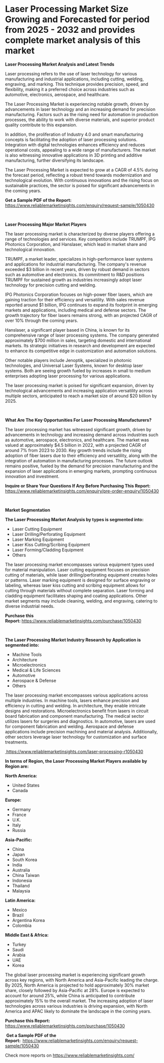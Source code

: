 <p><h1>Laser Processing Market Size Growing and Forecasted for period from 2025 - 2032 and provides complete market analysis of this market</h1></p><p><strong>Laser Processing Market Analysis and Latest Trends</strong></p>
<p><p>Laser processing refers to the use of laser technology for various manufacturing and industrial applications, including cutting, welding, engraving, and marking. This technique provides precision, speed, and flexibility, making it a preferred choice across industries such as automotive, electronics, aerospace, and healthcare.</p><p>The Laser Processing Market is experiencing notable growth, driven by advancements in laser technology and an increasing demand for precision manufacturing. Factors such as the rising need for automation in production processes, the ability to work with diverse materials, and superior product quality contribute to this expansion.</p><p>In addition, the proliferation of Industry 4.0 and smart manufacturing concepts is facilitating the adoption of laser processing solutions. Integration with digital technologies enhances efficiency and reduces operational costs, appealing to a wide range of manufacturers. The market is also witnessing innovative applications in 3D printing and additive manufacturing, further diversifying its landscape.</p><p>The Laser Processing Market is expected to grow at a CAGR of 4.5% during the forecast period, reflecting a robust trend towards modernization and technological evolution. With continuous innovations and the rising focus on sustainable practices, the sector is poised for significant advancements in the coming years.</p></p>
<p><strong>Get a Sample PDF of the Report:&nbsp;</strong> <a href="https://www.reliablemarketinsights.com/enquiry/request-sample/1050430?utm_campaign=1938&utm_medium=2&utm_source=Github&utm_content=ia&utm_term=22022025&utm_id=laser-processing">https://www.reliablemarketinsights.com/enquiry/request-sample/1050430</a></p>
<p>&nbsp;</p>
<p><strong>Laser Processing Major Market Players</strong></p>
<p><p>The laser processing market is characterized by diverse players offering a range of technologies and services. Key competitors include TRUMPF, IPG Photonics Corporation, and Hanslaser, which lead in market share and technological innovation. </p><p>TRUMPF, a market leader, specializes in high-performance laser systems and applications for industrial manufacturing. The company's revenue exceeded $3 billion in recent years, driven by robust demand in sectors such as automotive and electronics. Its commitment to R&D positions TRUMPF for sustained growth as industries increasingly adopt laser technology for precision cutting and welding.</p><p>IPG Photonics Corporation focuses on high-power fiber lasers, which are gaining traction for their efficiency and versatility. With sales revenue reported around $1 billion, IPG continues to expand its footprint in emerging markets and applications, including medical and defense sectors. The growth trajectory for fiber lasers remains strong, with an projected CAGR of over 10% through the coming years.</p><p>Hanslaser, a significant player based in China, is known for its comprehensive range of laser processing systems. The company generated approximately $700 million in sales, targeting domestic and international markets. Its strategic initiatives in research and development are expected to enhance its competitive edge in customization and automation solutions.</p><p>Other notable players include Jenoptik, specialized in photonic technologies, and Universal Laser Systems, known for desktop laser systems. Both are seeing growth fueled by increases in small to medium enterprises adopting laser processing for various applications.</p><p>The laser processing market is poised for significant expansion, driven by technological advancements and increasing application versatility across multiple sectors, anticipated to reach a market size of around $20 billion by 2025.</p></p>
<p>&nbsp;</p>
<p><strong>What Are The Key Opportunities For Laser Processing Manufacturers?</strong></p>
<p><p>The laser processing market has witnessed significant growth, driven by advancements in technology and increasing demand across industries such as automotive, aerospace, electronics, and healthcare. The market was valued at approximately $4.5 billion in 2022, with a projected CAGR of around 7% from 2023 to 2030. Key growth trends include the rising adoption of fiber lasers due to their efficiency and versatility, along with the integration of automation in manufacturing processes. The future outlook remains positive, fueled by the demand for precision manufacturing and the expansion of laser applications in emerging markets, prompting continuous innovation and investment.</p></p>
<p><strong>Inquire or Share Your Questions If Any Before Purchasing This Report:</strong> <a href="https://www.reliablemarketinsights.com/enquiry/pre-order-enquiry/1050430?utm_campaign=1938&utm_medium=2&utm_source=Github&utm_content=ia&utm_term=22022025&utm_id=laser-processing">https://www.reliablemarketinsights.com/enquiry/pre-order-enquiry/1050430</a></p>
<p>&nbsp;</p>
<p><strong>Market Segmentation</strong></p>
<p><strong>The Laser Processing Market Analysis by types is segmented into:</strong></p>
<p><ul><li>Laser Cutting Equipment</li><li>Laser Drilling/Perforating Equipment</li><li>Laser Marking Equipment</li><li>Laser Kiss Cutting/Scribing Equipment</li><li>Laser Forming/Cladding Equipment</li><li>Others</li></ul></p>
<p><p>The laser processing market encompasses various equipment types used for material manipulation. Laser cutting equipment focuses on precision cutting of materials, while laser drilling/perforating equipment creates holes or patterns. Laser marking equipment is designed for surface engraving or labeling, whereas laser kiss cutting and scribing equipment allows for cutting through materials without complete separation. Laser forming and cladding equipment facilitates shaping and coating applications. Other market segments may include cleaning, welding, and engraving, catering to diverse industrial needs.</p></p>
<p><strong>Purchase this Report:&nbsp;</strong><a href="https://www.reliablemarketinsights.com/purchase/1050430?utm_campaign=1938&utm_medium=2&utm_source=Github&utm_content=ia&utm_term=22022025&utm_id=laser-processing">https://www.reliablemarketinsights.com/purchase/1050430</a></p>
<p>&nbsp;</p>
<p><strong>The Laser Processing Market Industry Research by Application is segmented into:</strong></p>
<p><ul><li>Machine Tools</li><li>Architecture</li><li>Microelectronics</li><li>Medical & Life Sciences</li><li>Automotive</li><li>Aerospace & Defense</li><li>Others</li></ul></p>
<p><p>The laser processing market encompasses various applications across multiple industries. In machine tools, lasers enhance precision and efficiency in cutting and welding. In architecture, they enable intricate designs and restorations. Microelectronics benefit from lasers in circuit board fabrication and component manufacturing. The medical sector utilizes lasers for surgeries and diagnostics. In automotive, lasers are used for component fabrication and welding. Aerospace and defense applications include precision machining and material analysis. Additionally, other sectors leverage laser technology for customization and surface treatments.</p></p>
<p><a href="https://www.reliablemarketinsights.com/laser-processing-r1050430?utm_campaign=1938&utm_medium=2&utm_source=Github&utm_content=ia&utm_term=22022025&utm_id=laser-processing">&nbsp;https://www.reliablemarketinsights.com/laser-processing-r1050430</a></p>
<p><strong>In terms of Region, the Laser Processing Market Players available by Region are:</strong></p>
<p>
    <p> <strong> North America: </strong>
        <ul>
            <li>United States</li>
            <li>Canada</li>
        </ul>
        </p> 
    <p> <strong> Europe: </strong>
        <ul>
            <li>Germany</li>
            <li>France</li>
            <li>U.K.</li>
            <li>Italy</li>
            <li>Russia</li>
        </ul>
        </p> 
    <p> <strong> Asia-Pacific: </strong>
        <ul>
            <li>China</li>
            <li>Japan</li>
            <li>South Korea</li>
            <li>India</li>
            <li>Australia</li>
            <li>China Taiwan</li>
            <li>Indonesia</li>
            <li>Thailand</li>
            <li>Malaysia</li>
        </ul>
        </p> 
    <p> <strong> Latin America: </strong>
        <ul>
            <li>Mexico</li>
            <li>Brazil</li>
            <li>Argentina Korea</li>
            <li>Colombia</li>
        </ul>
        </p> 
    <p> <strong> Middle East & Africa: </strong>
        <ul>
            <li>Turkey</li>
            <li>Saudi</li>
            <li>Arabia</li>
            <li>UAE</li>
            <li>Korea</li>
        </ul>
    </p>
    </p>
<p><p>The global laser processing market is experiencing significant growth across key regions, with North America and Asia-Pacific leading the charge. By 2025, North America is projected to hold approximately 30% market share, closely followed by Asia-Pacific at 28%. Europe is expected to account for around 25%, while China is anticipated to contribute approximately 15% to the overall market. The increasing adoption of laser technologies across various industries is driving expansion, with North America and APAC likely to dominate the landscape in the coming years.</p></p>
<p><strong>Purchase this Report: </strong><a href="https://www.reliablemarketinsights.com/purchase/1050430?utm_campaign=1938&utm_medium=2&utm_source=Github&utm_content=ia&utm_term=22022025&utm_id=laser-processing">https://www.reliablemarketinsights.com/purchase/1050430</a></p>
<p>&nbsp;<strong>Get a Sample PDF of the Report:&nbsp;&nbsp;</strong><a href="https://www.reliablemarketinsights.com/enquiry/request-sample/1050430?utm_campaign=1938&utm_medium=2&utm_source=Github&utm_content=ia&utm_term=22022025&utm_id=laser-processing">https://www.reliablemarketinsights.com/enquiry/request-sample/1050430</a></p>
<p><strong></strong></p>
<p>Check more reports on <a href="https://www.reliablemarketinsights.com/?utm_campaign=1938&utm_medium=2&utm_source=Github&utm_content=ia&utm_term=22022025&utm_id=laser-processing">https://www.reliablemarketinsights.com/</a></p>